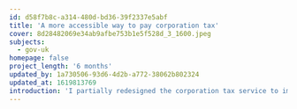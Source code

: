 ```yaml
---
id: d58f7b8c-a314-480d-bd36-39f2337e5abf
title: 'A more accessible way to pay corporation tax'
cover: 8d28482069e34ab9afbe753b1e5f528d_3_1600.jpeg
subjects:
  - gov-uk
homepage: false
project_length: '6 months'
updated_by: 1a730506-93d6-4d2b-a772-38062b802324
updated_at: 1619813769
introduction: 'I partially redesigned the corporation tax service to improve accessibility so more people could use it.'
---
```

